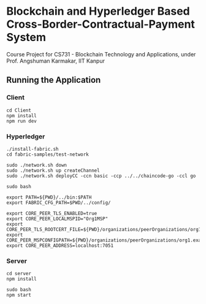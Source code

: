 # Blockchain and Hyperledger Based Cross-Border-Contractual-Payment System
Course Project for CS731 - Blockchain Technology and Applications, under Prof. Angshuman Karmakar, IIT Kanpur

## Running the Application

### Client
```
cd Client
npm install
npm run dev
```

### Hyperledger
```
./install-fabric.sh
cd fabric-samples/test-network

sudo ./network.sh down
sudo ./network.sh up createChannel
sudo ./network.sh deployCC -ccn basic -ccp ../../chaincode-go -ccl go

sudo bash

export PATH=${PWD}/../bin:$PATH
export FABRIC_CFG_PATH=$PWD/../config/

export CORE_PEER_TLS_ENABLED=true
export CORE_PEER_LOCALMSPID="Org1MSP"
export CORE_PEER_TLS_ROOTCERT_FILE=${PWD}/organizations/peerOrganizations/org1.example.com/peers/peer0.org1.example.com/tls/ca.crt
export CORE_PEER_MSPCONFIGPATH=${PWD}/organizations/peerOrganizations/org1.example.com/users/Admin@org1.example.com/msp
export CORE_PEER_ADDRESS=localhost:7051
```

### Server
```
cd server
npm install

sudo bash
npm start
```